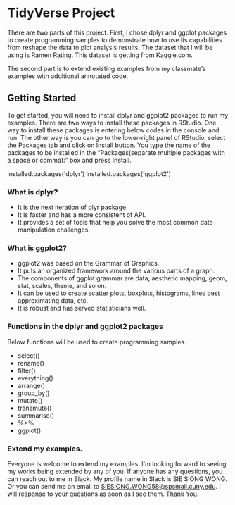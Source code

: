 # TidyVerse Project

There are two parts of this project. First, I chose dplyr and ggplot packages to create programming samples to demonstrate how to use its capabilities from reshape the data to plot analysis results. The dataset that I will be using is Ramen Rating. This dataset is getting from Kaggle.com.

The second part is to extend existing examples from my classmate’s examples with additional annotated code.

## Getting Started

To get started, you will need to install dplyr and ggplot2 packages to run my examples. There are two ways to install these packages in RStudio. One way to install these packages is entering below codes in the console and run. The other way is you can go to the lower-right panel of RStudio, select the Packages tab and click on Install button. You type the name of the packages to be installed in the “Packages(separate multiple packages with a space or comma):” box and press Install.
 
installed.packages('dplyr')
installed.packages('ggplot2')

### What is dplyr?

- It is the next iteration of plyr package.
- It is faster and has a more consistent of API.
- It provides a set of tools that help you solve the most common data manipulation challenges.

### What is ggplot2?

- ggplot2 was based on the Grammar of Graphics.
- It puts an organized framework around the various parts of a graph.
- The components of ggplot grammar are data, aesthetic mapping, geom, stat, scales, theme, and so on. 
- It can be used to create scatter plots, boxplots, histograms, lines best approximating data, etc.
- It is robust and has served statisticians well.

### Functions in the dplyr and ggplot2 packages

Below functions will be used to create programming samples.

- select()
- rename()
- filter()
- everything()
- arrange()
- group_by()
- mutate()
- transmute()
- summarise()
- %>%
- ggplot()

### Extend my examples.

Everyone is welcome to extend my examples. I'm looking forward to seeing my works being extended by any of you. If anyone has any questions, you can reach out to me in Slack. My profile name in Slack is SIE SIONG WONG. Or you can send me an email to SIESIONG.WONG58@spsmail.cuny.edu. I will response to your questions as soon as I see them. Thank You.
